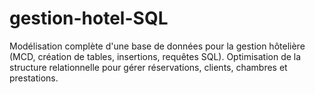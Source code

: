 # gestion-hotel-SQL
Modélisation complète d'une base de données pour la gestion hôtelière (MCD, création de tables, insertions, requêtes SQL). Optimisation de la structure relationnelle pour gérer réservations, clients, chambres et prestations.
